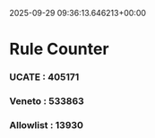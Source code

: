 2025-09-29 09:36:13.646213+00:00
# Rule Counter 
 ### UCATE : 405171

 ### Veneto : 533863

 ### Allowlist : 13930